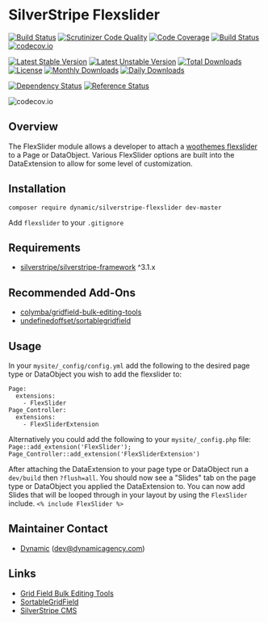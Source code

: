 
# SilverStripe Flexslider
[![Build Status](https://travis-ci.org/dynamic/silverstripe-flexslider.svg?branch=continuous_integration)](https://travis-ci.org/dynamic/silverstripe-flexslider)
[![Scrutinizer Code Quality](https://scrutinizer-ci.com/g/dynamic/silverstripe-flexslider/badges/quality-score.png?b=continuous_integration)](https://scrutinizer-ci.com/g/dynamic/silverstripe-flexslider/?branch=continuous_integration)
[![Code Coverage](https://scrutinizer-ci.com/g/dynamic/silverstripe-flexslider/badges/coverage.png?b=continuous_integration)](https://scrutinizer-ci.com/g/dynamic/silverstripe-flexslider/?branch=continuous_integration)
[![Build Status](https://scrutinizer-ci.com/g/dynamic/silverstripe-flexslider/badges/build.png?b=continuous_integration)](https://scrutinizer-ci.com/g/dynamic/silverstripe-flexslider/build-status/continuous_integration)
[![codecov.io](https://codecov.io/github/dynamic/silverstripe-flexslider/coverage.svg?branch=continuous_integration)](https://codecov.io/github/dynamic/silverstripe-flexslider?branch=continuous_integration)

[![Latest Stable Version](https://poser.pugx.org/dynamic/flexslider/version)](https://packagist.org/packages/dynamic/flexslider)
[![Latest Unstable Version](https://poser.pugx.org/dynamic/flexslider/v/unstable)](//packagist.org/packages/dynamic/flexslider)
[![Total Downloads](https://poser.pugx.org/dynamic/flexslider/downloads)](https://packagist.org/packages/dynamic/flexslider)
[![License](https://poser.pugx.org/dynamic/flexslider/license)](https://packagist.org/packages/dynamic/flexslider)
[![Monthly Downloads](https://poser.pugx.org/dynamic/flexslider/d/monthly)](https://packagist.org/packages/dynamic/flexslider)
[![Daily Downloads](https://poser.pugx.org/dynamic/flexslider/d/daily)](https://packagist.org/packages/dynamic/flexslider)

[![Dependency Status](https://www.versioneye.com/php/dynamic:flexslider/badge.svg)](https://www.versioneye.com/php/dynamic:flexslider)
[![Reference Status](https://www.versioneye.com/php/dynamic:flexslider/reference_badge.svg?style=flat)](https://www.versioneye.com/php/dynamic:flexslider/references)

![codecov.io](https://codecov.io/github/dynamic/silverstripe-flexslider/branch.svg?branch=continuous_integration)


## Overview

The FlexSlider module allows a developer to attach a [woothemes flexslider](https://github.com/woothemes/FlexSlider) to a Page or DataObject. Various FlexSlider options are built into the DataExtension to allow for some level of customization.

## Installation

`composer require dynamic/silverstripe-flexslider dev-master`

Add `flexslider` to your `.gitignore`

## Requirements

* [silverstripe/silverstripe-framework](https://github.com/silverstripe/silverstripe-framework) ^3.1.x

## Recommended Add-Ons

* [colymba/gridfield-bulk-editing-tools](https://github.com/colymba/GridFieldBulkEditingTools)
* [undefinedoffset/sortablegridfield](https://github.com/UndefinedOffset/SortableGridField)

## Usage

In your `mysite/_config/config.yml` add the following to the desired page type or DataObject you wish to add the flexslider to:

```
Page:
  extensions:
    - FlexSlider
Page_Controller:
  extensions:
    - FlexSliderExtension
```

Alternatively you could add the following to your `mysite/_config.php` file:
```Page::add_extension('FlexSlider');```
```Page_Controller::add_extension('FlexSliderExtension')```

After attaching the DataExtension to your page type or DataObject run a `dev/build` then `?flush=all`. You should now see a "Slides" tab on the page type or DataObject you applied the DataExtension to. You can now add Slides that will be looped through in your layout by using the `FlexSlider` include.
`<% include FlexSlider %>`

## Maintainer Contact

* [Dynamic](http://www.dynamicagency.com) (<dev@dynamicagency.com>)

## Links

* [Grid Field Bulk Editing Tools](https://github.com/colymba/GridFieldBulkEditingTools)
* [SortableGridField](https://github.com/UndefinedOffset/SortableGridField)
* [SilverStripe CMS](http://silverstripe.org/)
